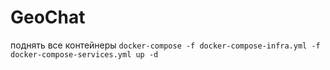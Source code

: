 # GeoChat
поднять все контейнеры
```docker-compose -f docker-compose-infra.yml -f docker-compose-services.yml up -d```
